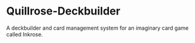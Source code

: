 # Quillrose-Deckbuilder
A deckbuilder and card management system for an imaginary card game called Inkrose.
